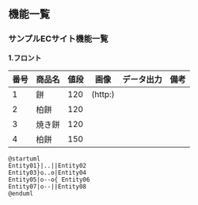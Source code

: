 ## 機能一覧
### サンプルECサイト機能一覧
**1.フロント**

|番号|商品名|値段|画像|データ出力|備考|
|:---|:---|:---|:---:|:---:|:---|
|1|餅|120|(http:)|||
|2|柏餅|120||||
|3|焼き餅|120||||
|4|柏餅|150||||

```startuml
@startuml
Entity01}|..||Entity02
Entity03}o..o|Entity04
Entity05|o--o{ Entity06
Entity07|o--||Entity08
@enduml
```
